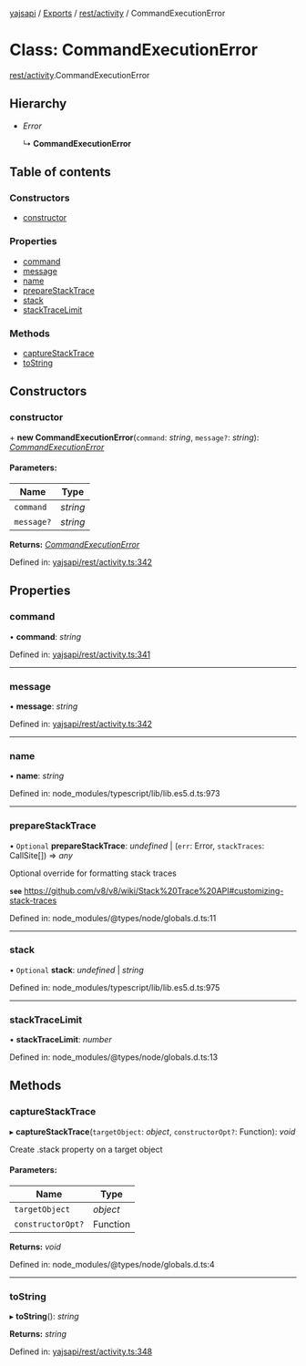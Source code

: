 [yajsapi](../README.md) / [Exports](../modules.md) / [rest/activity](../modules/rest_activity.md) / CommandExecutionError

# Class: CommandExecutionError

[rest/activity](../modules/rest_activity.md).CommandExecutionError

## Hierarchy

* *Error*

  ↳ **CommandExecutionError**

## Table of contents

### Constructors

- [constructor](rest_activity.commandexecutionerror.md#constructor)

### Properties

- [command](rest_activity.commandexecutionerror.md#command)
- [message](rest_activity.commandexecutionerror.md#message)
- [name](rest_activity.commandexecutionerror.md#name)
- [prepareStackTrace](rest_activity.commandexecutionerror.md#preparestacktrace)
- [stack](rest_activity.commandexecutionerror.md#stack)
- [stackTraceLimit](rest_activity.commandexecutionerror.md#stacktracelimit)

### Methods

- [captureStackTrace](rest_activity.commandexecutionerror.md#capturestacktrace)
- [toString](rest_activity.commandexecutionerror.md#tostring)

## Constructors

### constructor

\+ **new CommandExecutionError**(`command`: *string*, `message?`: *string*): [*CommandExecutionError*](rest_activity.commandexecutionerror.md)

#### Parameters:

Name | Type |
------ | ------ |
`command` | *string* |
`message?` | *string* |

**Returns:** [*CommandExecutionError*](rest_activity.commandexecutionerror.md)

Defined in: [yajsapi/rest/activity.ts:342](https://github.com/golemfactory/yajsapi/blob/0a8d8c8/yajsapi/rest/activity.ts#L342)

## Properties

### command

• **command**: *string*

Defined in: [yajsapi/rest/activity.ts:341](https://github.com/golemfactory/yajsapi/blob/0a8d8c8/yajsapi/rest/activity.ts#L341)

___

### message

• **message**: *string*

Defined in: [yajsapi/rest/activity.ts:342](https://github.com/golemfactory/yajsapi/blob/0a8d8c8/yajsapi/rest/activity.ts#L342)

___

### name

• **name**: *string*

Defined in: node_modules/typescript/lib/lib.es5.d.ts:973

___

### prepareStackTrace

• `Optional` **prepareStackTrace**: *undefined* \| (`err`: Error, `stackTraces`: CallSite[]) => *any*

Optional override for formatting stack traces

**`see`** https://github.com/v8/v8/wiki/Stack%20Trace%20API#customizing-stack-traces

Defined in: node_modules/@types/node/globals.d.ts:11

___

### stack

• `Optional` **stack**: *undefined* \| *string*

Defined in: node_modules/typescript/lib/lib.es5.d.ts:975

___

### stackTraceLimit

• **stackTraceLimit**: *number*

Defined in: node_modules/@types/node/globals.d.ts:13

## Methods

### captureStackTrace

▸ **captureStackTrace**(`targetObject`: *object*, `constructorOpt?`: Function): *void*

Create .stack property on a target object

#### Parameters:

Name | Type |
------ | ------ |
`targetObject` | *object* |
`constructorOpt?` | Function |

**Returns:** *void*

Defined in: node_modules/@types/node/globals.d.ts:4

___

### toString

▸ **toString**(): *string*

**Returns:** *string*

Defined in: [yajsapi/rest/activity.ts:348](https://github.com/golemfactory/yajsapi/blob/0a8d8c8/yajsapi/rest/activity.ts#L348)
